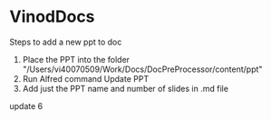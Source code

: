 # VinodDocs

Steps to add a new ppt to doc

1. Place the PPT into the folder "/Users/vi40070509/Work/Docs/DocPreProcessor/content/ppt"
2. Run Alfred command Update PPT
3. Add just the PPT name and number of slides in .md file

update 6



